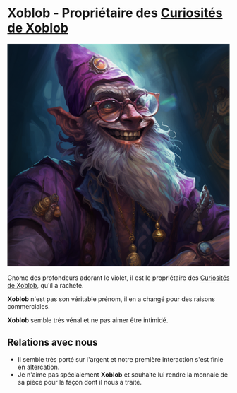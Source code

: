# Xoblob - Propriétaire des [Curiosités de Xoblob](../Lieux.md#les-curiosités-de-xoblob---curiosités)

![Xoblob](../../_images/xoblob.png)

Gnome des profondeurs adorant le violet, il est le propriétaire des [Curiosités de Xoblob](../Lieux.md#les-curiosités-de-xoblob---curiosités), qu'il a racheté.

**Xoblob** n'est pas son véritable prénom, il en a changé pour des raisons commerciales.

**Xoblob** semble très vénal et ne pas aimer être intimidé.

## Relations avec nous
* Il semble très porté sur l'argent et notre première interaction s'est finie en altercation.
* Je n'aime pas spécialement **Xoblob** et souhaite lui rendre la monnaie de sa pièce pour la façon dont il nous a traité.